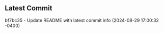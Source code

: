 
## Latest Commit
bf7bc35 - Update README with latest commit info (2024-08-29 17:00:32 -0400) <Yunxi-Zhou>
